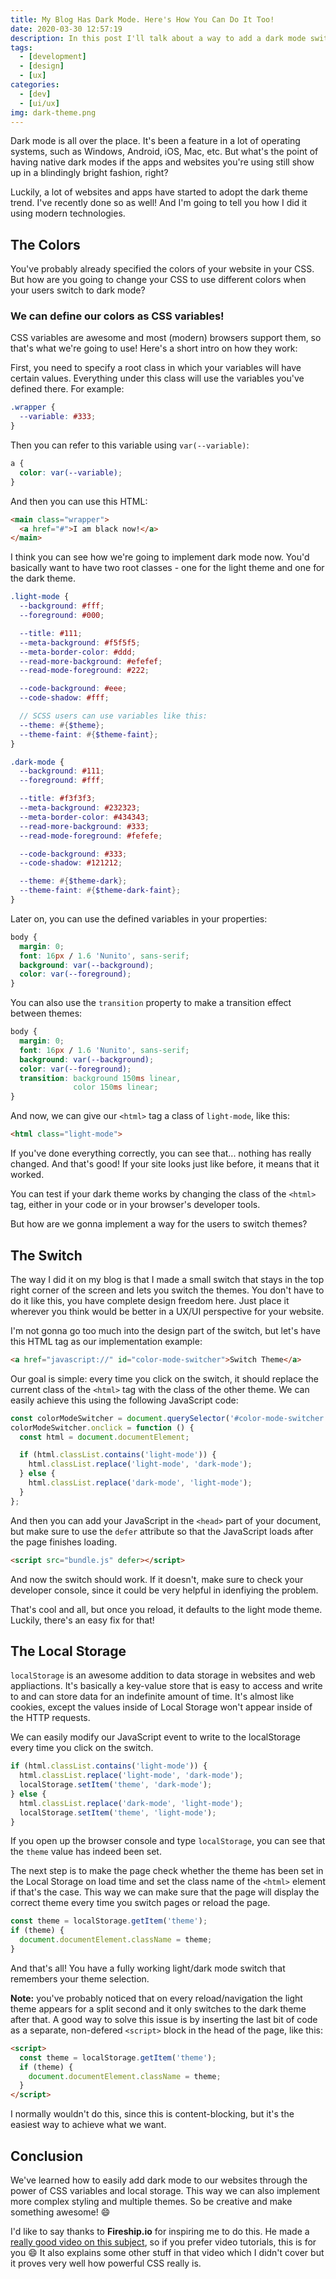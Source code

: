 ```yaml
---
title: My Blog Has Dark Mode. Here's How You Can Do It Too!
date: 2020-03-30 12:57:19
description: In this post I'll talk about a way to add a dark mode switcher to your website using CSS variables, local storage, and a little bit of JavaScript.
tags:
  - [development]
  - [design]
  - [ux]
categories:
  - [dev]
  - [ui/ux]
img: dark-theme.png
---
```


Dark mode is all over the place. It's been a feature in a lot of operating systems, such as Windows, Android, iOS, Mac, etc. But what's the point of having native dark modes if the apps and websites you're using still show up in a blindingly bright fashion, right?

Luckily, a lot of websites and apps have started to adopt the dark theme trend. I've recently done so as well! And I'm going to tell you how I did it using modern technologies.

## The Colors

You've probably already specified the colors of your website in your CSS. But how are you going to change your CSS to use different colors when your users switch to dark mode?

### We can define our colors as CSS variables!

CSS variables are awesome and most (modern) browsers support them, so that's what we're going to use! Here's a short intro on how they work:

First, you need to specify a root class in which your variables will have certain values. Everything under this class will use the variables you've defined there. For example:

```css
.wrapper {
  --variable: #333;
}
```

Then you can refer to this variable using `var(--variable)`:

```css
a {
  color: var(--variable);
}
```

And then you can use this HTML:

```html
<main class="wrapper">
  <a href="#">I am black now!</a>
</main>
```

I think you can see how we're going to implement dark mode now. You'd basically want to have two root classes - one for the light theme and one for the dark theme.

```scss
.light-mode {
  --background: #fff;
  --foreground: #000;

  --title: #111;
  --meta-background: #f5f5f5;
  --meta-border-color: #ddd;
  --read-more-background: #efefef;
  --read-mode-foreground: #222;

  --code-background: #eee;
  --code-shadow: #fff;

  // SCSS users can use variables like this:
  --theme: #{$theme};
  --theme-faint: #{$theme-faint};
}

.dark-mode {
  --background: #111;
  --foreground: #fff;

  --title: #f3f3f3;
  --meta-background: #232323;
  --meta-border-color: #434343;
  --read-more-background: #333;
  --read-mode-foreground: #fefefe;

  --code-background: #333;
  --code-shadow: #121212;

  --theme: #{$theme-dark};
  --theme-faint: #{$theme-dark-faint};
}
```

Later on, you can use the defined variables in your properties:

```css
body {
  margin: 0;
  font: 16px / 1.6 'Nunito', sans-serif;
  background: var(--background);
  color: var(--foreground);
}
```

You can also use the `transition` property to make a transition effect between themes:

```css
body {
  margin: 0;
  font: 16px / 1.6 'Nunito', sans-serif;
  background: var(--background);
  color: var(--foreground);
  transition: background 150ms linear,
              color 150ms linear;
}
```

And now, we can give our `<html>` tag a class of `light-mode`, like this:

```html
<html class="light-mode">
```

If you've done everything correctly, you can see that... nothing has really changed. And that's good! If your site looks just like before, it means that it worked.

You can test if your dark theme works by changing the class of the `<html>` tag, either in your code or in your browser's developer tools.

But how are we gonna implement a way for the users to switch themes?

## The Switch

The way I did it on my blog is that I made a small switch that stays in the top right corner of the screen and lets you switch the themes. You don't have to do it like this, you have complete design freedom here. Just place it wherever you think would be better in a UX/UI perspective for your website.

I'm not gonna go too much into the design part of the switch, but let's have this HTML tag as our implementation example:

```html
<a href="javascript://" id="color-mode-switcher">Switch Theme</a>
```

Our goal is simple: every time you click on the switch, it should replace the current class of the `<html>` tag with the class of the other theme. We can easily achieve this using the following JavaScript code:

```js
const colorModeSwitcher = document.querySelector('#color-mode-switcher');
colorModeSwitcher.onclick = function () {
  const html = document.documentElement;

  if (html.classList.contains('light-mode')) {
    html.classList.replace('light-mode', 'dark-mode');
  } else {
    html.classList.replace('dark-mode', 'light-mode');
  }
};
```

And then you can add your JavaScript in the `<head>` part of your document, but make sure to use the `defer` attribute so that the JavaScript loads after the page finishes loading.

```html
<script src="bundle.js" defer></script>
```

And now the switch should work. If it doesn't, make sure to check your developer console, since it could be very helpful in idenfiying the problem.

That's cool and all, but once you reload, it defaults to the light mode theme. Luckily, there's an easy fix for that!

## The Local Storage

`localStorage` is an awesome addition to data storage in websites and web appliactions. It's basically a key-value store that is easy to access and write to and can store data for an indefinite amount of time. It's almost like cookies, except the values inside of Local Storage won't appear inside of the HTTP requests.

We can easily modify our JavaScript event to write to the localStorage every time you click on the switch.

```js
if (html.classList.contains('light-mode')) {
  html.classList.replace('light-mode', 'dark-mode');
  localStorage.setItem('theme', 'dark-mode');
} else {
  html.classList.replace('dark-mode', 'light-mode');
  localStorage.setItem('theme', 'light-mode');
}
```

If you open up the browser console and type `localStorage`, you can see that the `theme` value has indeed been set.

The next step is to make the page check whether the theme has been set in the Local Storage on load time and set the class name of the `<html>` element if that's the case. This way we can make sure that the page will display the correct theme every time you switch pages or reload the page.

```js
const theme = localStorage.getItem('theme');
if (theme) {
  document.documentElement.className = theme;
}
```

And that's all! You have a fully working light/dark mode switch that remembers your theme selection.

**Note:** you've probably noticed that on every reload/navigation the light theme appears for a split second and it only switches to the dark theme after that. A good way to solve this issue is by inserting the last bit of code as a separate, non-defered `<script>` block in the head of the page, like this:

```html
<script>
  const theme = localStorage.getItem('theme');
  if (theme) {
    document.documentElement.className = theme;
  }
</script>
```

I normally wouldn't do this, since this is content-blocking, but it's the easiest way to achieve what we want.

## Conclusion

We've learned how to easily add dark mode to our websites through the power of CSS variables and local storage. This way we can also implement more complex styling and multiple themes. So be creative and make something awesome! 😄

I'd like to say thanks to **Fireship.io** for inspiring me to do this. He made a [really good video on this subject](https://www.youtube.com/watch?v=rXuHGLzSmSE), so if you prefer video tutorials, this is for you 😄 It also explains some other stuff in that video which I didn't cover but it proves very well how powerful CSS really is.
